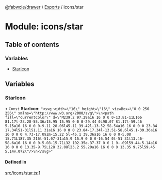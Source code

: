 [@fabwcie/drawer](../README.md) / [Exports](../modules.md) / icons/star

# Module: icons/star

## Table of contents

### Variables

- [StarIcon](icons_star.md#staricon)

## Variables

### StarIcon

• `Const` **StarIcon**: ``"<svg width=\"16\" height=\"16\" viewBox=\"0 0 256 256\" xmlns=\"http://www.w3.org/2000/svg\">\n<path fill=\"currentColor\" d=\"M239.2 97.29a16 16 0 0 0-13.81-11L166 81.17l-23.28-55.36a15.95 15.95 0 0 0-29.44 0L90.07 81.17l-59.46 5.15a16 16 0 0 0-9.11 28.06l45.11 39.42l-13.52 58.54a16 16 0 0 0 23.84 17.34l51-31l51.11 31a16 16 0 0 0 23.84-17.34l-13.51-58.6l45.1-39.36a16 16 0 0 0 4.73-17.09Zm-15.22 5l-45.1 39.36a16 16 0 0 0-5.08 15.71L187.35 216l-51.07-31a15.9 15.9 0 0 0-16.54 0l-51 31l13.46-58.6a16 16 0 0 0-5.08-15.71L32 102.35a.37.37 0 0 1 0-.09l59.44-5.14a16 16 0 0 0 13.35-9.75L128 32.08l23.2 55.29a16 16 0 0 0 13.35 9.75l59.45 5.14v.07Z\"/>\n</svg>"``

#### Defined in

[src/icons/star.ts:1](https://github.com/fabwcie/drawer/blob/e245821/src/icons/star.ts#L1)
